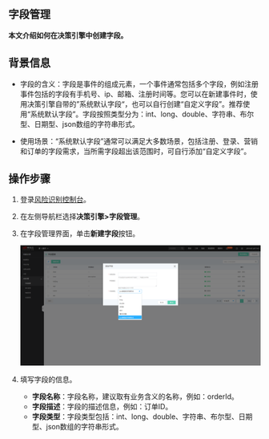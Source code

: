 ## 字段管理

**本文介绍如何在决策引擎中创建字段。**

## 背景信息

- 字段的含义：字段是事件的组成元素，一个事件通常包括多个字段，例如注册事件包括的字段有手机号、ip、邮箱、注册时间等。您可以在新建事件时，使用决策引擎自带的”系统默认字段“，也可以自行创建“自定义字段”。推荐使用“系统默认字段”。字段按照类型分为：int、long、double、字符串、布尔型、日期型、json数组的字符串形式。

- 使用场景：“系统默认字段”通常可以满足大多数场景，包括注册、登录、营销和订单的字段需求，当所需字段超出该范围时，可自行添加“自定义字段”。

## 操作步骤

1. 登录[风险识别控制台](https://bri-console.jdcloud.com/fieldManagement)。

2. 在左侧导航栏选择**决策引擎>字段管理**。

3. 在字段管理界面，单击**新建字段**按钮。

   ![image](../../../../image/Risk-Detection/fieldmanagement.png)

4. 填写字段的信息。

   - **字段名称**：字段名称，建议取有业务含义的名称，例如：orderId。
   - **字段描述**：字段的描述信息，例如：订单ID。
   - **字段类型**：字段类型包括：int、long、double、字符串、布尔型、日期型、json数组的字符串形式。
